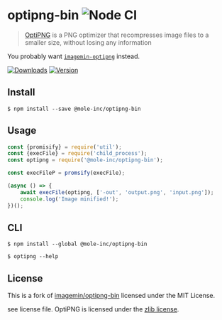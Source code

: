 # optipng-bin ![Node CI](https://github.com/mole-inc/optipng-bin/workflows/Node%20CI/badge.svg)

> [OptiPNG](http://optipng.sourceforge.net) is a PNG optimizer that recompresses image files to a smaller size, without losing any information

You probably want [`imagemin-optipng`](https://github.com/mole-inc/imagemin-optipng) instead.

[![Downloads](https://badgen.net/npm/dm/@mole-inc/optipng)](https://www.npmjs.com/package/@mole-inc/optipng)
[![Version](https://badgen.net/npm/v/@mole-inc/optipng)](https://www.npmjs.com/package/@mole-inc/optipng)

## Install

```
$ npm install --save @mole-inc/optipng-bin
```


## Usage

```js
const {promisify} = require('util');
const {execFile} = require('child_process');
const optipng = require('@mole-inc/optipng-bin');

const execFileP = promsify(execFile);

(async () => {
	await execFile(optipng, ['-out', 'output.png', 'input.png']);
	console.log('Image minified!');
})();
```


## CLI

```
$ npm install --global @mole-inc/optipng-bin
```

```
$ optipng --help
```


## License

This is a fork of [imagemin/optipng-bin](https://github.com/imagemin/optipng-bin) licensed under the MIT License.

see license file.
OptiPNG is licensed under the [zlib license](http://optipng.sourceforge.net/license.txt).
